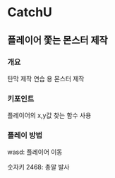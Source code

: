 # CatchU
## 플레이어 쫓는 몬스터 제작
### 개요
탄막 제작 연습 용 몬스터 제작

### 키포인트
플레이어의 x,y값 찾는 함수 사용

### 플레이 방법
wasd: 플레이어 이동

숫자키 2468: 총알 발사
